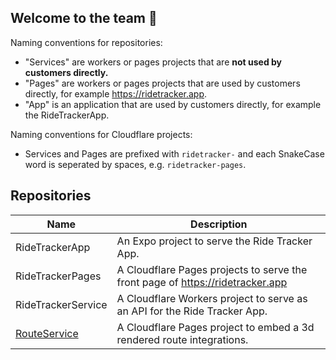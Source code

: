 ## Welcome to the team 🙌

Naming conventions for repositories:
- "Services" are workers or pages projects that are **not used by customers directly.**
- "Pages" are workers or pages projects that are used by customers directly, for example https://ridetracker.app.
- "App" is an application that are used by customers directly, for example the RideTrackerApp.

Naming conventions for Cloudflare projects:
- Services and Pages are prefixed with `ridetracker-` and each SnakeCase word is seperated by spaces, e.g. `ridetracker-pages`.

## Repositories
| Name | Description |
| ---- | ----------- |
| RideTrackerApp | An Expo project to serve the Ride Tracker App. |
| RideTrackerPages | A Cloudflare Pages projects to serve the front page of https://ridetracker.app |
| RideTrackerService | A Cloudflare Workers project to serve as an API for the Ride Tracker App. |
| [RouteService](https://github.com/RideTracker/RouteService) | A Cloudflare Pages project to embed a 3d rendered route integrations. |

<!--

**Here are some ideas to get you started:**

🙋‍♀️ A short introduction - what is your organization all about?
👀 Contribution guidelines - how do team members dive in?
👩‍💻 Useful resources - where do you keep your docs? Is there anything else the team should know?
🍪 Fun facts - what is your team's favorite snack?
🧙 Remember, you can do mighty things with the power of [Markdown](https://docs.github.com/github/writing-on-github/getting-started-with-writing-and-formatting-on-github/basic-writing-and-formatting-syntax)
-->
